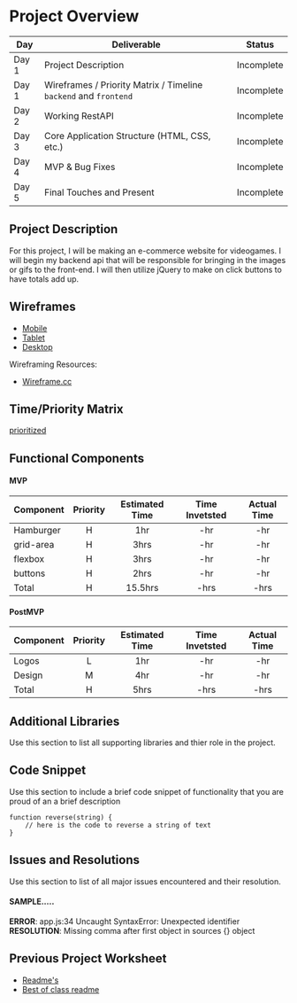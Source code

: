 # Project Overview

|  Day | Deliverable | Status
|---|---| ---|
|Day 1| Project Description | Incomplete
|Day 1| Wireframes / Priority Matrix / Timeline `backend` and `frontend`| Incomplete
|Day 2| Working RestAPI | Incomplete
|Day 3| Core Application Structure (HTML, CSS, etc.) | Incomplete
|Day 4| MVP & Bug Fixes | Incomplete
|Day 5| Final Touches and Present | Incomplete

## Project Description

For this project, I will be making an e-commerce website for videogames. I will begin my backend api that will be responsible for bringing in the images or gifs to the front-end. I will then utilize jQuery to make on click buttons to have totals add up. 

## Wireframes

- [Mobile](https://res.cloudinary.com/stephaniev/image/upload/v1596156379/p2-mobile_responsive_framework_llfqke.png)
- [Tablet](https://res.cloudinary.com/stephaniev/image/upload/v1596156364/p2-_tablet_responsive_framework_gbavjt.png)
- [Desktop](https://res.cloudinary.com/stephaniev/image/upload/v1596211336/Screen_Shot_2020-07-31_at_12.01.05_PM_w5ijb2.png)

Wireframing Resources:

- [Wireframe.cc](https://wireframe.cc/)


## Time/Priority Matrix 

 [prioritized](https://res.cloudinary.com/stephaniev/image/upload/v1596220903/FRONTEND_-_TIME_PRIORITY_MATRIX_rdsema.png) 

## Functional Components

#### MVP
| Component | Priority | Estimated Time | Time Invetsted | Actual Time |
| --- | :---: |  :---: | :---: | :---: |
| Hamburger | H | 1hr | -hr | -hr|
| grid-area | H | 3hrs | -hr | -hr|
| flexbox | H | 3hrs | -hr | -hr|
| buttons | H | 2hrs| -hr | -hr |
| Total | H | 15.5hrs| -hrs | -hrs |

#### PostMVP
| Component | Priority | Estimated Time | Time Invetsted | Actual Time |
| --- | :---: |  :---: | :---: | :---: |
| Logos | L | 1hr | -hr | -hr|
| Design | M | 4hr | -hr | -hr|
| Total | H | 5hrs| -hrs | -hrs |

## Additional Libraries
 Use this section to list all supporting libraries and thier role in the project. 

## Code Snippet

Use this section to include a brief code snippet of functionality that you are proud of an a brief description  

```
function reverse(string) {
	// here is the code to reverse a string of text
}
```

## Issues and Resolutions
 Use this section to list of all major issues encountered and their resolution.

#### SAMPLE.....
**ERROR**: app.js:34 Uncaught SyntaxError: Unexpected identifier                                
**RESOLUTION**: Missing comma after first object in sources {} object

## Previous Project Worksheet
 - [Readme's](https://github.com/jkeohan/fewd-class-repo/tree/master/final-project-worksheet/project-worksheet-examples)
 - [Best of class readme](https://github.com/jkeohan/fewd-class-repo/blob/master/final-project-worksheet/project-worksheet-examples/portfolio-gracie.md)
